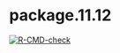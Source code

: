 # package.11.12

<!-- badges: start -->
[![R-CMD-check](https://github.com/biostat625/package.11.12/workflows/R-CMD-check/badge.svg)](https://github.com/biostat625/package.11.12/actions)
<!-- badges: end -->
